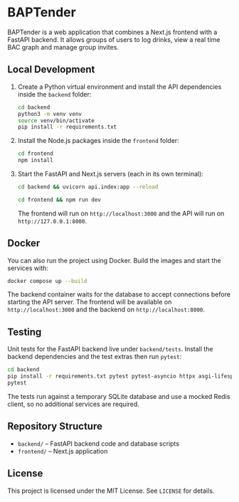# BAPTender

BAPTender is a web application that combines a Next.js frontend with a FastAPI backend. It allows groups of users to log drinks, view a real time BAC graph and manage group invites.

## Local Development

1. Create a Python virtual environment and install the API dependencies inside the `backend` folder:
   ```bash
   cd backend
   python3 -m venv venv
   source venv/bin/activate
   pip install -r requirements.txt
   ```
2. Install the Node.js packages inside the `frontend` folder:
   ```bash
   cd frontend
   npm install
   ```
3. Start the FastAPI and Next.js servers (each in its own terminal):
   ```bash
   cd backend && uvicorn api.index:app --reload
   ```
   ```bash
   cd frontend && npm run dev
   ```
   The frontend will run on `http://localhost:3000` and the API will run on `http://127.0.0.1:8000`.

## Docker

You can also run the project using Docker. Build the images and start the
services with:

```bash
docker compose up --build
```

The backend container waits for the database to accept connections before starting the API server. The frontend will be available on `http://localhost:3000` and the backend on `http://localhost:8000`.

## Testing

Unit tests for the FastAPI backend live under `backend/tests`. Install the backend dependencies and the test extras then run `pytest`:

```bash
cd backend
pip install -r requirements.txt pytest pytest-asyncio httpx asgi-lifespan
pytest
```

The tests run against a temporary SQLite database and use a mocked Redis client, so no additional services are required.

## Repository Structure

- `backend/` – FastAPI backend code and database scripts
- `frontend/` – Next.js application

## License

This project is licensed under the MIT License. See `LICENSE` for details.
